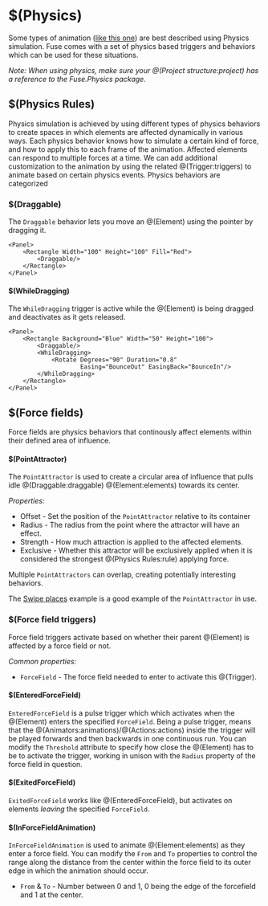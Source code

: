 # $(Physics)

Some types of animation ([like this one](https://www.fusetools.com/developers/examples/swipeplaces)) are best described using Physics simulation. Fuse comes with a set of physics based triggers and behaviors which can be used for these situations.

_Note: When using physics, make sure your @(Project structure:project) has a reference to the Fuse.Physics package._

## $(Physics Rules)

Physics simulation is achieved by using different types of physics behaviors to create spaces in which elements are affected dynamically in various ways. Each physics behavior knows how to simulate a certain kind of force, and how to apply this to each frame of the animation. Affected elements can respond to multiple forces at a time. We can add additional customization to the animation by using the related @(Trigger:triggers) to animate based on certain physics events. Physics behaviors are categorized

### $(Draggable)

The `Draggable` behavior lets you move an @(Element) using the pointer by dragging it.

```
<Panel>
	<Rectangle Width="100" Height="100" Fill="Red">
		<Draggable/>
	</Rectangle>
</Panel>
```

#### $(WhileDragging)

The `WhileDragging` trigger is active while the @(Element) is being dragged and deactivates as it gets released.

```
<Panel>
	<Rectangle Background="Blue" Width="50" Height="100">
		<Draggable/>
		<WhileDragging>
			<Rotate Degrees="90" Duration="0.8"
			        Easing="BounceOut" EasingBack="BounceIn"/>
		</WhileDragging>
	</Rectangle>
</Panel>
```

## $(Force fields)
Force fields are physics behaviors that continously affect elements within their defined area of influence.

#### $(PointAttractor)

The `PointAttractor` is used to create a circular area of influence that pulls idle @(Draggable:draggable) @(Element:elements) towards its center.

*Properties:*
- Offset - Set the position of the `PointAttractor` relative to its container
- Radius - The radius from the point where the attractor will have an effect.
- Strength - How much attraction is applied to the affected elements.
- Exclusive - Whether this attractor will be exclusively applied when it is considered the strongest @(Physics Rules:rule) applying force.

Multiple `PointAttractors` can overlap, creating potentially interesting behaviors.

The [Swipe places](https://www.fusetools.com/examples/swipe-places) example is a good example of the `PointAttractor` in use.

<!-- ### $(Spring)
The Spring @(Rule:rule) is used

- Target
- Length
- Stiffness
AUTH: Buggy?
-->

### $(Force field triggers)

Force field triggers activate based on whether their parent @(Element) is affected by a force field or not.

*Common properties:*
- `ForceField` - The force field needed to enter to activate this @(Trigger).

#### $(EnteredForceField)

`EnteredForceField` is a pulse trigger which which activates when the @(Element) enters the specified `ForceField`.
Being a pulse trigger, means that the @(Animators:animations)/@(Actions:actions) inside the trigger will be played forwards and then backwards in one continuous run. You can modify the `Threshold` attribute to specify how close the @(Element) has to be to activate the trigger, working in unison with the `Radius` property of the force field in question.

#### $(ExitedForceField)

`ExitedForceField` works like @(EnteredForceField), but activates on elements _leaving_ the specified `ForceField`.

#### $(InForceFieldAnimation)

`InForceFieldAnimation` is used to animate @(Element:elements) as they enter a force field. You can modify the `From` and `To` properties to control the range along the distance from the center within the force field to its outer edge in which the animation should occur.

- `From` & `To` - Number between 0 and 1, 0 being the edge of the forcefield and 1 at the center.

	<Panel>
		<Panel Alignment="Top">
			<Rectangle Background="Blue" Width="50" Height="100" Margin="0,100">
				<Draggable/>
				<InForceFieldAnimation ForceField="attractor" From="0.5" To="1">
					<Rotate Degrees="360"/>
				</InForceFieldAnimation>
				<InForceFieldAnimation ForceField="attractor" From="0" To="1">
					<Change circleColor.Color="#f00"/>
				</InForceFieldAnimation>
			</Rectangle>
		</Panel>
		<Panel Alignment="BottomCenter" MaxHeight="10000" MaxWidth="10000"
		       Height="800" Width="800" Y="50%">
			<Panel>
				<PointAttractor ux:Name="attractor" Radius="400" Strength="200"/>
			</Panel>
			<Circle>
				<SolidColor ux:Name="circleColor" Color="#ddd"/>
			</Circle>
		</Panel>
	</Panel>
